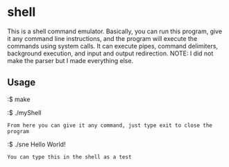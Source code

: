 # shell

This is a shell command emulator. Basically, you can run this program, give it any command line instructions, and the program will execute the commands using system calls. It can execute pipes, command delimiters, background execution, and input and output redirection. NOTE: I did not make the parser but I made everything else.

## Usage

:$ make

:$ ./myShell

    From here you can give it any command, just type exit to close the program
:$ ./sne Hello World!

    You can type this in the shell as a test

